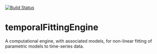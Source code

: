 [![Build Status](http://50.112.42.141/buildStatus/icon?job=temporalFittingEngine)](http://50.112.42.141/job/temporalFittingEngine/)

# temporalFittingEngine 
A computational engine, with associated models, for non-linear fitting of parametric models to time-series data.
 
 
